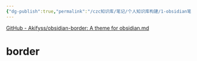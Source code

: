 ```yaml
---
{"dg-publish":true,"permalink":"/czc知识库/笔记/个人知识库构建/1-obsidian笔记/obsidian最强主题border/","dgPassFrontmatter":true,"created":"2024-06-18T17:45:22.332+08:00","updated":"2024-12-08T11:29:34.485+08:00"}
---
```




[GitHub - Akifyss/obsidian-border: A theme for obsidian.md](https://github.com/Akifyss/obsidian-border)
# **border**

